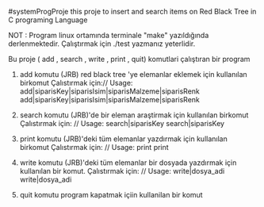
#systemProgProje
this proje to insert and search items on Red Black Tree in C programing Language

NOT : Program linux ortamında terminale "make" yazıldığında derlenmektedir. 
Çalıştırmak için ./test yazmanız yeterlidir.

Bu proje ( add , search , write , print , quit) komutlari çalıştıran bir program 

1) add komutu (JRB) red black tree 'ye elemanlar eklemek için kullanılan birkomut
Çalıstırmak için://  Usage: add|siparisKey|siparisIsim|siparisMalzeme|siparisRenk
    add|siparisKey|siparisIsim|siparisMalzeme|siparisRenk

2) search komutu (JRB)'de bir eleman araştirmak için kullanılan birkomut
Çalıstırmak için:   //  Usage:  search|siparisKey
    search|siparisKey

3) print komutu (JRB)'deki tüm elemanlar yazdırmak için kullanılan birkomut
Çalıstırmak için:  //  Usage: print
    print

4) write komutu (JRB)'deki tüm elemanlar bir dosyada yazdırmak için kullanılan bir       komut.
Çalıstırmak için:  //  Usage: write|dosya_adi
  write|dosya_adi

5) quit komutu program kapatmak içiin kullanilan bir komut